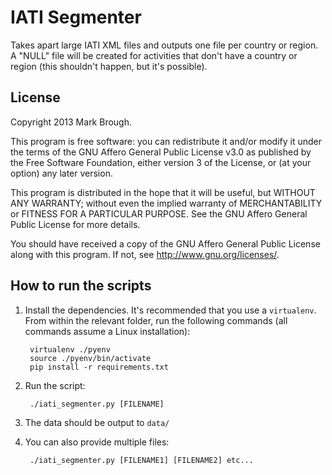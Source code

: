 # IATI Segmenter
Takes apart large IATI XML files and outputs one file per country or region. A "NULL" file will be created for activities that don't have a country or region (this shouldn't happen, but it's possible).

## License

Copyright 2013 Mark Brough.

This program is free software: you can redistribute it and/or modify
it under the terms of the GNU Affero General Public License v3.0 as 
published by the Free Software Foundation, either version 3 of the License, 
or (at your option) any later version.

This program is distributed in the hope that it will be useful,
but WITHOUT ANY WARRANTY; without even the implied warranty of
MERCHANTABILITY or FITNESS FOR A PARTICULAR PURPOSE.  See the
GNU Affero General Public License for more details.

You should have received a copy of the GNU Affero General Public License
along with this program.  If not, see <http://www.gnu.org/licenses/>.

## How to run the scripts

1. Install the dependencies. It's recommended that you use a `virtualenv`. From
within the relevant folder, run the following commands (all commands assume a Linux
installation):

        virtualenv ./pyenv
        source ./pyenv/bin/activate
        pip install -r requirements.txt

3. Run the script:

        ./iati_segmenter.py [FILENAME]

4. The data should be output to `data/`

5. You can also provide multiple files:

        ./iati_segmenter.py [FILENAME1] [FILENAME2] etc...
